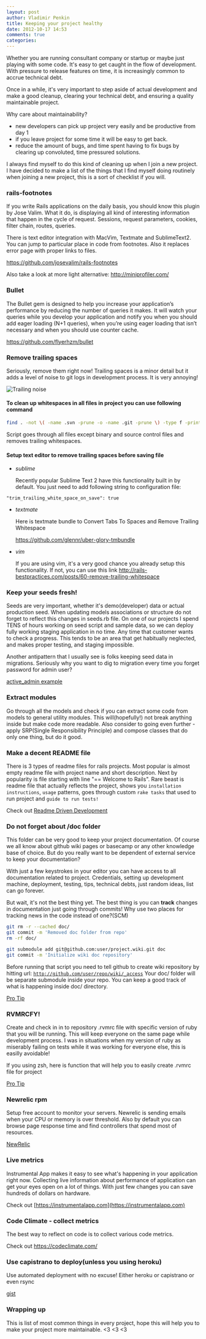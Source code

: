 ```yaml
---
layout: post
author: Vladimir Penkin
title: Keeping your project healthy
date: 2012-10-17 14:53
comments: true
categories:
---
```


Whether you are running consultant company or startup or maybe just playing with some code. It's easy to get caught in the flow of development. With pressure to release features on time, it is increasingly common to accrue technical debt.

Once in a while, it's very important to step aside of actual development and make a good cleanup, clearing your technical debt, and ensuring a quality maintainable project.

Why care about maintainability?

  * new developers can pick up project very easily and be productive from day 1
  * if you leave project for some time it will be easy to get back.
  * reduce the amount of bugs, and time spent having to fix bugs by clearing up convoluted, time pressured solutions.

I always find myself to do this kind of cleaning up when I join a new project. I have decided to make a list of the things that I find myself doing routinely when joining a new project, this is a sort of checklist if you will.
<!-- more -->
### rails-footnotes

  If you write Rails applications on the daily basis, you should know this plugin by Jose Valim. What it do, is displaying all kind of interesting information that happen in the cycle of request. Sessions, request parameters, cookies, filter chain, routes, queries.

  There is text editor integration with MacVim, Textmate and SublimeText2. You can jump to particular place in code from footnotes. Also it replaces error page with proper links to files.

  <https://github.com/josevalim/rails-footnotes>

  Also take a look at more light alternative:
  <http://miniprofiler.com/>

### Bullet

  The Bullet gem is designed to help you increase your application’s performance by reducing the number of queries it makes. It will watch your queries while you develop your application and notify you when you should add eager loading (N+1 queries), when you’re using eager loading that isn’t necessary and when you should use counter cache.

  <https://github.com/flyerhzm/bullet>

### Remove trailing spaces

  Seriously, remove them right now! Trailing spaces is a minor detail but it adds a level of noise to git logs in development process. It is very annoying!

![Trailing noise](/images/trailing_whitespaces.png)

#### To clean up whitespaces in all files in project you can use following command

```bash
find . -not \( -name .svn -prune -o -name .git -prune \) -type f -print0 | xargs -0 file -In | grep -v binary | cut -d ":" -f1 | xargs -0 sed -i '' -E "s/[[:space:]]*$//"
```

  Script goes through all files except binary and source control files and removes trailing whitespaces.

#### Setup text editor to remove trailing spaces before saving file

  * _sublime_

    Recently popular Sublime Text 2 have this functionality built in by default. You just need to add following string to configuration file:
```
"trim_trailing_white_space_on_save": true
```

  * _textmate_

    Here is textmate bundle to Convert Tabs To Spaces and Remove Trailing Whitespace

    <https://github.com/glennr/uber-glory-tmbundle>

  * _vim_

    If you are using vim, it's a very good chance you already setup this functionality.
    If not, you can use this link <http://rails-bestpractices.com/posts/60-remove-trailing-whitespace>

### Keep your seeds fresh!

  Seeds are very important, whether it's demo(developer) data or actual production seed.
  When updating models associations or structure do not forget to reflect this changes in seeds.rb file.
  On one of our projects I spend TENS of hours working on seed script and sample data, so we can deploy fully working staging application in no time. Any time that customer wants to check a progress. This tends to be an area that get habitually neglected, and makes proper testing, and staging impossible.

  Another antipattern that I usually see is folks keeping seed data in migrations. Seriously why you want to dig to migration every time you forget password for admin user?

[active_admin example](https://github.com/gregbell/active_admin/blob/master/lib/generators/active_admin/devise/devise_generator.rb#L49)

### Extract modules

  Go through all the models and check if you can extract some code from models to general utility modules. This will(hopefully!) not break anything inside but make code more readable.
  Also consider to going even further - apply SRP(Single Responsibility Principle) and compose classes that do only one thing, but do it good.

### Make a decent README file
  There is 3 types of readme files for rails projects. Most popular is almost empty readme file with project name and short description. Next by popularity is file starting with line "== Welcome to Rails". Rare beast is readme file that actually reflects the project, shows you <code>installation instructions</code>, <code>usage</code> patterns, goes through custom <code>rake tasks</code> that used to run project and <code>guide to run tests!</code>

Check out [Readme Driven Development](http://tom.preston-werner.com/2010/08/23/readme-driven-development.html)

### Do not forget about /doc folder

  This folder can be very good to keep your project documentation. Of course we all know about github wiki pages or basecamp or any other knowledge base of choice. But do you really want to be dependent of external service to keep your documentation?

  With just a few keystrokes in your editor you can have access to all documentation related to project. Credentials, setting up development machine, deployment, testing, tips, technical debts, just random ideas, list can go forever.

  But wait, it's not the best thing yet. The best thing is you can __track__ changes in documentation just going through commits! Why use two places for tracking news in the code instead of one?(SCM)

```bash
git rm -r --cached doc/
git commit -m 'Removed doc folder from repo'
rm -rf doc/

git submodule add git@github.com:user/project.wiki.git doc
git commit -m 'Initialize wiki doc repository'
```

Before running that script you need to tell github to create wiki repository by hitting url: <code>http://github.com/user/repo/wiki/_access</code>
Your doc/ folder will be separate submodule inside your repo. You can keep a good track of what is happening inside doc/ directory.

[Pro Tip](http://coderwall.com/p/vuy3nq)

### RVMRCFY!
  Create and check in in to repository .rvmrc file with specific version of ruby that you will be running. This will keep everyone on the same page while development process. I was in situations when my version of ruby as miserably failing on tests while it was working for everyone else, this is easilly avoidable!

  If you using zsh, here is function that will help you to easily create .rvmrc file for project

[Pro Tip](http://coderwall.com/p/41he7a?i=2&p=1&q=author%3Ashell&t%5B%5D=shell)

### Newrelic rpm

  Setup free account to monitor your servers. Newrelic is sending emails when your CPU or memory is over threshold.
  Also by default you can browse page response time and find controllers that spend most of resources.

[NewRelic](http://newrelic.com/)

### Live metrics

  Instrumental App makes it easy to see what's happening in your application right now.
  Collecting live information about performance of application can get your eyes open on a lot of things. With just few changes you can save hundreds of dollars on hardware.

  Check out [https://instrumentalapp.com](https://instrumentalapp.com)

### Code Climate - collect metrics

  The best way to reflect on code is to collect various code metrics.

  Check out <https://codeclimate.com/>

### Use capistrano to deploy(unless you using heroku)

  Use automated deployment with no excuse! Either heroku or capistrano or even rsync

  [gist](https://gist.github.com/2161449)

### Wrapping up

  This is list of most common things in every project, hope this will help you to make your project more maintainable. <3 <3 <3

